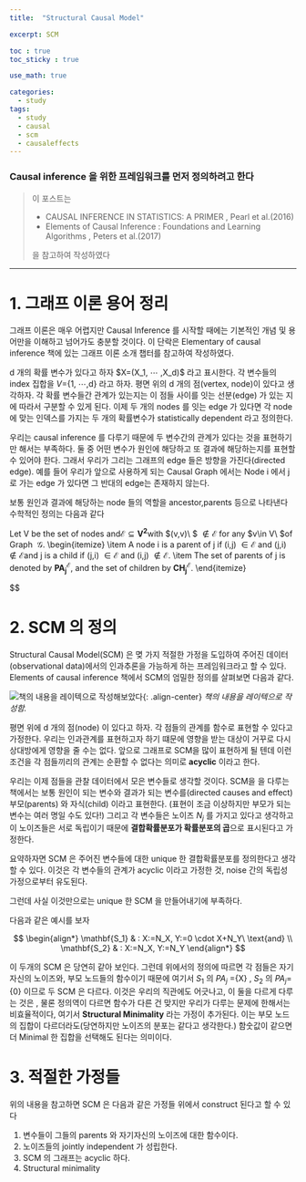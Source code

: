 ```yaml
---
title:  "Structural Causal Model"

excerpt: SCM 

toc : true
toc_sticky : true  

use_math: true

categories:
  - study
tags:
  - study
  - causal
  - scm 
  - causaleffects 
---
```

###  Causal inference 을 위한 프레임워크를 먼저 정의하려고 한다

>이 포스트는
> - CAUSAL INFERENCE IN STATISTICS: A PRIMER , Pearl et al.(2016)
> - Elements of Causal Inference : Foundations and Learning Algorithms , Peters et al.(2017)
> 
> 을 참고하여 작성하였다  
 
---
# 1.  그래프 이론 용어 정리

그래프 이론은 매우 어렵지만 Causal Inference  를 시작할 때에는 기본적인 개념 및 용어만을
이해하고 넘어가도 충분할 것이다. 이 단락은 Elementary of causal inference 책에 있는 그래프 이론
소개 챕터를 참고하여 작성하였다.

d 개의 확률 변수가 있다고 하자 $X=(X_1, $\cdots$ ,X_d)$  라고 표시한다.  각 변수들의 index 집합을 $V$=\{1, $\cdots$,d\} 라고 하자.
평면 위의 d 개의 점(vertex, node)이 있다고 생각하자. 각 확률 변수들간 관계가 있는지는 이 점들 사이를 잇는 선분(edge) 가 있는 지에 따라서
구분할 수 있게 된다. 이제 두 개의 nodes 를 잇는 edge 가 있다면 각 node 에 맞는 인덱스를 가지는
두 개의 확률변수가 statistically dependent 라고 정의한다. 

우리는 causal inference 를 다루기 때문에 두 변수간의 관계가 있다는 것을 표현하기만 해서는 부족하다. 둘 중
어떤 변수가 원인에 해당하고 또 결과에 해당하는지를 표현할 수 있어야 한다. 그래서 우리가 그리는 그래프의
edge 들은 방향을 가진다(directed edge). 예를 들어 우리가 앞으로 사용하게 되는
Causal Graph 에서는 Node i 에서 j 로 가는 edge 가 있다면 그 반대의 edge는 존재하지 않는다.

보통 원인과 결과에 해당하는 node 들의 역할을 ancestor,parents 등으로 나타낸다
수학적인 정의는 다음과 같다 


Let V be the set of nodes and$\mathbb{\mathcal{E}}\subseteq\mathbf{V^{2}}$with
$(v,v)\ $ $\notin\mathbb{\mathcal{E}}$ for any $v\in V\ $of Graph
$\mathbb{\mathcal{\ G}}.$
\begin{itemize}
\item A node i is a parent of j if (i,j) $\in\mathbb{\mathcal{E}}$ and
(j,i) $\notin\mathbb{\mathcal{E}}$and j is a child if (j,i) $\in\mathbb{\mathcal{E}}$
and (i,j) $\notin\mathbb{\mathcal{E}}$.
\item The set of parents of j is denoted by $\mathbf{PA_{j}^{\mathcal{E}}}$,
and the set of children by $\mathbf{CH_{j}^{\mathcal{E}}}.$
\end{itemize}

$$


#  2. SCM  의 정의 

Structural Causal Model(SCM) 은 몆 가지 적절한 가정을 도입하여 주어진 데이터(observational data)에서의 인과추론을 가능하게 하는
프레임워크라고 할 수 있다. Elements of causal inference 책에서 SCM의 엄밀한 정의를 살펴보면 다음과 같다.

![책의 내용을 레이텍으로 작성해보았다](https://user-images.githubusercontent.com/113276452/208284794-4227b7a9-1cb6-40ae-bad0-3d11a5cd74ea.png){: .align-center}
 *책의 내용을 레이텍으로 작성함.*

 평면 위에 d 개의 점(node) 이 있다고 하자. 각 점들의 관계를 함수로 표현할 수 있다고 가정한다.
우리는 인과관계를 표현하고자 하기 떄문에 영향을 받는 대상이 거꾸로 다시 상대방에게 영향을 줄 수는 없다.
앞으로 그래프로 SCM을 많이 표현하게 될 텐데 이런 조건을 각 점들끼리의 관계는 순환할 수 없다는 의미로 **acyclic** 이라고 한다.
 
우리는 이제 점들을 관찰 데이터에서 모은 변수들로 생각할 것이다. SCM을 을 다루는 책에서는 보통 원인이 되는 변수와 결과가 되는 변수를(directed causes and effect)
부모(parents) 와 자식(child) 이라고 표현한다. (표현이 조금 이상하지만 부모가 되는 변수는 여러 명일 수도 있다!) 그리고 각 변수들은 노이즈 $N_j$ 를 가지고 있다고 생각하고 이 노이즈들은 서로 독립이기 때문에 
**결합확률분포가 확률분포의 곱**으로 표시된다고 가정한다.

요약하자면 SCM 은  주어진 변수들에 대한  unique 한 결합확률분포를 정의한다고 생각할 수 있다.
이것은 각 변수들의 관계가  acyclic 이라고 가정한 것,  noise 간의 독립성 가정으로부터 유도된다.

그런데 사실 이것만으로는 unique 한 SCM 을 만들어내기에 부족하다.

다음과 같은 예시를 보자

$$
\begin{align*}
\mathbf{S_1} & : X:=N_X, Y:=0 \cdot X+N_Y\  \text{and} \\ 
\mathbf{S_2} & : X:=N_X, Y:=N_Y
\end{align*}
$$

이 두개의 SCM 은 당연히 같아 보인다. 그런데 위에서의 정의에 따르면 각 점들은 자기 자신의 노이즈와, 부모 노드들의
함수이기 때문에 여기서 $S_1$ 의 $PA_j$ =\{X\} , $S_2$ 의 $PA_j$=\{0\} 이므로 두 SCM 은 다르다. 이것은 우리의 직관에도 어긋나고,
이 둘을 다르게 다루는 것은 , 물론 정의역이 다르면 함수가 다른 건 맞지만 우리가 다루는 문제에 한해서는 비효율적이다,
여기서 **Structural Minimality** 라는 가정이 추가된다. 이는 부모 노드의 집합이 다르더라도(당연하지만 노이즈의 분포는 같다고
생각한다.) 함숫값이 같으면 더 Minimal 한 집합을 선택해도 된다는 의미이다.






# 3. 적절한 가정들
위의 내용을 참고하면
SCM 은 다음과 같은 가정들 위에서  construct 된다고 할 수 있다 

1.  변수들이 그들의 parents 와 자기자신의 노이즈에 대한 함수이다.
2.  노이즈들의  jointly independent 가 성립한다.
3.  SCM 의 그래프는 acyclic 하다.
4.  Structural minimality
